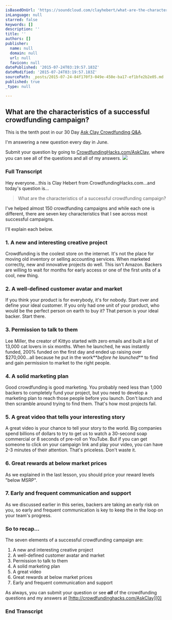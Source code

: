 ```yaml
---
isBasedOnUrl: 'https://soundcloud.com/clayhebert/what-are-the-characteristics-of-a-successful-crowdfunding-campaign'
inLanguage: null
starred: false
keywords: []
description: ''
title: ''
authors: []
publisher:
  name: null
  domain: null
  url: null
  favicon: null
datePublished: '2015-07-24T03:19:57.183Z'
dateModified: '2015-07-24T03:19:57.183Z'
sourcePath: _posts/2015-07-24-84f170f3-049e-450e-ba17-ef1bfe2b2e05.md
published: true
_type: null

---
```

## What are the characteristics of a successful crowdfunding campaign?

This is the tenth post in our 30 Day [Ask Clay Crowdfunding Q&A][0].

I'm answering a new question every day in June.

Submit your question by going to [CrowdfundingHacks.com/AskClay][0], where you can see all of the questions and all of my answers.
![](https://the-grid-user-content.s3-us-west-2.amazonaws.com/3c3a2002-1831-4d32-9115-e64452053d5d.jpg)

### Full Transcript

Hey everyone...this is Clay Hebert from CrowdfundingHacks.com...and today's question is...

> What are the characteristics of a successful crowdfunding campaign?

I've helped almost 150 crowdfunding campaigns and while each one is different, there are seven key characteristics that I see across most successful campaigns.

I'll explain each below.

### 1\. A new and interesting creative project

Crowdfunding is the coolest store on the internet. It's not the place for moving old inventory or selling accounting services. When marketed correctly, new and innovative projects do well. This isn't Amazon. Backers are willing to wait for months for early access or one of the first units of a cool, new thing.

### 2\. A well-defined customer avatar and market

If you think your product is for everybody, it's for nobody. Start over and define your ideal customer. If you only had one unit of your product, who would be the perfect person on earth to buy it? That person is your ideal backer. Start there.

### **3\. Permission to talk to them**

Lee Miller, the creator of Kittyo started with zero emails and built a list of 13,000 cat lovers in six months. When he launched, he was instantly funded, 200% funded on the first day and ended up raising over $270,000...all because he put in the work**_before he launched_** to find and gain permission to market to the right people.

### 4\. A solid marketing plan

Good crowdfunding is good marketing. You probably need less than 1,000 backers to completely fund your project, but you need to develop a marketing plan to reach those people before you launch. Don't launch and then scramble around trying to find them. That's how most projects fail.

### 5\. A great video that tells your interesting story

A great video is your chance to tell your story to the world. Big companies spend billions of dollars to try to get us to watch a 30-second soap commercial or 8 seconds of pre-roll on YouTube. But if you can get someone to click on your campaign link and play your video, you can have 2-3 minutes of their attention. That's priceless. Don't waste it.

### 6\. Great rewards at below market prices

As we explained in the last lesson, you should price your reward levels "below MSRP".

### 7\. Early and frequent communication and support

As we discussed earlier in this series, backers are taking an early risk on you, so early and frequent communication is key to keep the in the loop on your team's progress.

### So to recap...

The seven elements of a successful crowdfunding campaign are:

1. A new and interesting creative project
2. A well-defined customer avatar and market
3. Permission to talk to them
4. A solid marketing plan
5. A great video
6. Great rewards at below market prices
7. Early and frequent communication and support

As always, you can submit your question or see **_all_** of the crowdfunding questions and my answers at [http://crowdfundinghacks.com/AskClay][0]

### End Transcript

[0]: http://crowdfundinghacks.com/AskClay